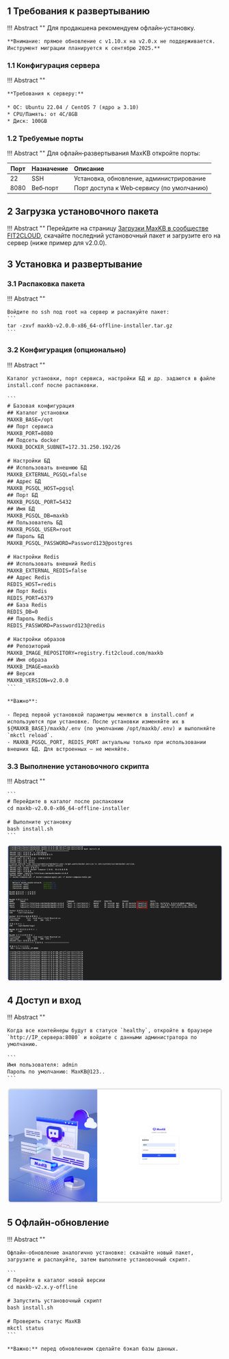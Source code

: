 ## 1 Требования к развертыванию

!!! Abstract ""
    Для продакшена рекомендуем офлайн‑установку.

    **Внимание: прямое обновление с v1.10.x на v2.0.x не поддерживается. Инструмент миграции планируется к сентябрю 2025.**

### 1.1 Конфигурация сервера

!!! Abstract ""

    **Требования к серверу:**

    * ОС: Ubuntu 22.04 / CentOS 7 (ядро ≥ 3.10)
    * CPU/Память: от 4C/8GB
    * Диск: 100GB

### 1.2 Требуемые порты

!!! Abstract ""
    Для офлайн‑развертывания MaxKB откройте порты:

| Порт     | Назначение       | Описание                        |
|--------|:---------|:--------------------------|
| 22     | SSH      | Установка, обновление, администрирование                |
| 8080   | Веб‑порт | Порт доступа к Web‑сервису (по умолчанию) |



## 2 Загрузка установочного пакета

!!! Abstract ""
    Перейдите на страницу [Загрузки MaxKB в сообществе FIT2CLOUD](https://community.fit2cloud.com/#/products/maxkb/downloads), скачайте последний установочный пакет и загрузите его на сервер (ниже пример для v2.0.0).

## 3 Установка и развертывание

### 3.1 Распаковка пакета

!!! Abstract ""

    Войдите по ssh под root на сервер и распакуйте пакет:
    ```
    tar -zxvf maxkb-v2.0.0-x86_64-offline-installer.tar.gz
    ```

### 3.2 Конфигурация (опционально)

!!! Abstract ""
    
    Каталог установки, порт сервиса, настройки БД и др. задаются в файле install.conf после распаковки.

    ```
    # Базовая конфигурация
    ## Каталог установки
    MAXKB_BASE=/opt
    ## Порт сервиса
    MAXKB_PORT=8080
    ## Подсеть docker
    MAXKB_DOCKER_SUBNET=172.31.250.192/26

    # Настройки БД
    ## Использовать внешнюю БД
    MAXKB_EXTERNAL_PGSQL=false
    ## Адрес БД
    MAXKB_PGSQL_HOST=pgsql
    ## Порт БД
    MAXKB_PGSQL_PORT=5432
    ## Имя БД
    MAXKB_PGSQL_DB=maxkb
    ## Пользователь БД
    MAXKB_PGSQL_USER=root
    ## Пароль БД
    MAXKB_PGSQL_PASSWORD=Password123@postgres

    # Настройки Redis
    ## Использовать внешний Redis
    MAXKB_EXTERNAL_REDIS=false
    ## Адрес Redis
    REDIS_HOST=redis
    ## Порт Redis
    REDIS_PORT=6379
    ## База Redis
    REDIS_DB=0
    ## Пароль Redis
    REDIS_PASSWORD=Password123@redis

    # Настройки образов
    ## Репозиторий
    MAXKB_IMAGE_REPOSITORY=registry.fit2cloud.com/maxkb
    ## Имя образа
    MAXKB_IMAGE=maxkb
    ## Версия
    MAXKB_VERSION=v2.0.0
    ```

    **Важно**:

    - Перед первой установкой параметры меняются в install.conf и используются при установке. После установки изменяйте их в ${MAXKB_BASE}/maxkb/.env (по умолчанию /opt/maxkb/.env) и выполняйте `mkctl reload`.
    - MAXKB_PGSQL_PORT, REDIS_PORT актуальны только при использовании внешних БД. Для встроенных — не меняйте.


### 3.3 Выполнение установочного скрипта

!!! Abstract ""

    ```
    # Перейдите в каталог после распаковки  
    cd maxkb-v2.0.0-x86_64-offline-installer

    # Выполните установку
    bash install.sh
    ```

![安装](../img/index/install.png)

## 4 Доступ и вход

!!! Abstract ""
    
    Когда все контейнеры будут в статусе `healthy`, откройте в браузере `http://IP_сервера:8080` и войдите с данными администратора по умолчанию.

    ```
    Имя пользователя: admin
    Пароль по умолчанию: MaxKB@123..
    ```

![登录](../img/index/login.jpg)

## 5 Офлайн‑обновление 

!!! Abstract ""
    
    Офлайн‑обновление аналогично установке: скачайте новый пакет, загрузите и распакуйте, затем выполните установочный скрипт.

    ```
    # Перейти в каталог новой версии
    cd maxkb-v2.x.y-offline

    # Запустить установочный скрипт
    bash install.sh

    # Проверить статус MaxKB
    mkctl status
    ```

    **Важно:** перед обновлением сделайте бэкап базы данных.
